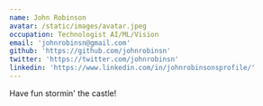 ```yaml
---
name: John Robinson
avatar: /static/images/avatar.jpeg
occupation: Technologist AI/ML/Vision
email: 'johnrobinsn@gmail.com'
github: 'https://github.com/johnrobinsn'
twitter: 'https://twitter.com/johnrobinsn'
linkedin: 'https://www.linkedin.com/in/johnrobinsonsprofile/'
---
```


Have fun stormin' the castle!
